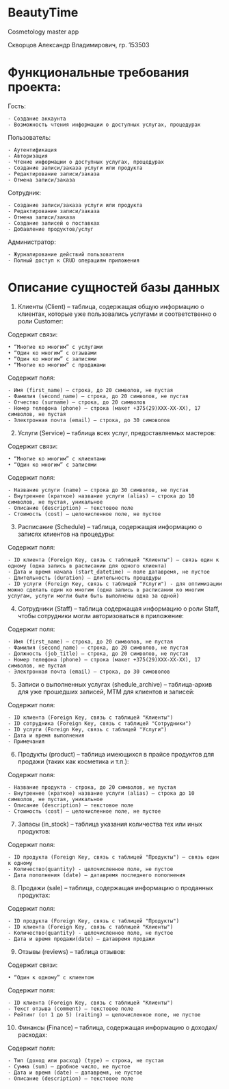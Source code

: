 # BeautyTime
Cosmetology master app

Скворцов Александр Владимирович, гр. 153503

# Функциональные требования проекта:

Гость:

    - Создание аккаунта
    - Возможность чтения информации о доступных услугах, процедурах

Пользователь:
    
    - Аутентификация
    - Авторизация
    - Чтение информации о доступных услугах, процедурах
    - Создание записи/заказа услуги или продукта
    - Редактирование записи/заказа
    - Отмена записи/заказа

Сотрудник:
    
    - Создание записи/заказа услуги или продукта
    - Редактирование записи/заказа
    - Отмена записи/заказа
    - Создание записей о поставках
    - Добавление продуктов/услуг

Администратор:

    - Журналирование действий пользователя
    - Полный доступ к CRUD операциям приложения


# Описание сущностей базы данных

1. Клиенты (Client) – таблица, содержащая общую информацию о клиентах, которые уже пользовались услугами и соответственно о роли Customer:

Содержит связи:

    • “Многие ко многим” с услугами
    • “Один ко многим” с отзывами
    • “Один ко многим” с записями
    • “Многие ко многим” с продажами
Содержит поля:

	- Имя (first_name) – строка, до 20 символов, не пустая
	- Фамилия (second_name) – строка, до 20 символов, не пустая
	- Отчество (surname) – строка, до 20 символов
	- Номер телефона (phone) – строка (макет +375(29)ХХХ-ХХ-ХХ), 17 символов, не пустая
	- Электронная почта (email) – строка, до 30 симоволов

2. Услуги (Service) – таблица всех услуг, предоставляемых мастеров:

Содержит связи:

    • “Многие ко многим” с клиентами
    • “Один ко многим” с записями

Содержит поля:

	- Название услуги (name) – строка до 30 символов, не пустая
	- Внутреннее (краткое) название услуги (alias) – строка до 10 символов, не пустая, уникальное
	- Описание (description) – текстовое поле
	- Стоимость (cost) – целочисленное поле, не пустое

3. Расписание (Schedule) – таблица, содержащая информацию о записях клиентов на процедуры:

Содержит поля:

	- ID клиента (Foreign Key, связь с таблицей "Клиенты") – связь один к одному (одна запись в расписании для одного клиента)
	- Дата и время начала (start_datetime) – поле датавремя, не пустое
	- Длительность (duration) – длительность процедуры
	- ID услуги (Foreign Key, связь с таблицей "Услуги") - для оптимизации можно сделать один ко многим (одна запись в расписании ко многим услугам, услуги могли были быть выполнены одна за одной)

4. Сотрудники (Staff) – таблица содержащая информацию о роли Staff, чтобы сотрудники могли авторизоваться в приложение:

Содержит поля:

	- Имя (first_name) – строка, до 20 символов, не пустая
	- Фамилия (second_name) – строка, до 20 символов, не пустая
	- Должность (job_title) – строка, до 20 символов, не пустая
	- Номер телефона (phone) – строка (макет +375(29)ХХХ-ХХ-ХХ), 17 символов, не пустая
	- Электронная почта (email) – строка, до 30 симоволов


5. Записи о выполненных услугах (shedule_archive) – таблица-архив для уже прошедших записей, MTM для клиентов и записей:

Содержит поля:

	- ID клиента (Foreign Key, связь с таблицей "Клиенты") 
	- ID сотрудника (Foreign Key, связь с таблицей "Сотрудники")
	- ID услуги (Foreign Key, связь с таблицей "Услуги")
	- Дата и время выполнения
	- Примечания

6. Продукты (product) – таблица имеющихся в прайсе продуктов для продажи (таких как косметика и т.п.):

Содержит поля:

	- Название продукта - строка, до 20 символов, не пустая
	- Внутреннее (краткое) название услуги (alias) – строка до 10 символов, не пустая, уникальное
	- Описание (description) – текстовое поле
	- Стоимость (cost) – целочисленное поле, не пустое

7. Запасы (in_stock) – таблица указания количества тех или иных продуктов:

Содержит поля:

	- ID продукта (Foreign Key, связь с таблицей "Продукты") – связь один к одному
	- Количество(quantity) - целочисленное поле, не пустое
	- Дата пополнения (date) – датавремя последнего пополнения

8. Продажи (sale) – таблица, содержащая информацию о проданных продуктах:

Содержит поля:

	- ID продукта (Foreign Key, связь с таблицей "Продукты")
	- ID клиента (Foreign Key, связь с таблицей "Клиенты")
	- Количество(quantity) - целочисленное поле, не пустое
	- Дата и время продажи(date) – датавремя продажи

9. Отзывы (reviews) – таблица отзывов:

Содержит связи:

    • “Один к одному” с клиентом

Содержит поля:

	- ID клиента (Foreign Key, связь с таблицей "Клиенты")
	- Текст отзыва (comment) – текстовое поле
	- Рейтинг (от 1 до 5) (raiting) – целочисленное поле, не пустое

10. Финансы (Finance) – таблица, содержащая информацию о доходах/расходах:

Содержит поля:

	- Тип (доход или расход) (type) – строка, не пустая
	- Сумма (sum) – дробное число, не пустое
	- Дата и время (date) – датавремя, не пустое
	- Описание (description) – текстовое поле
